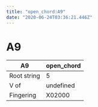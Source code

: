 ```yaml
---
title: "open_chord:A9"
date: "2020-06-24T03:36:21.446Z"
---
```


# A9
A9 | open_chord
--- | ---
Root string | 5
V of | undefined
Fingering | X02000
